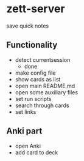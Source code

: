 # zett-server

save quick notes

## Functionality
  - detect currentsession
    - done
  - make config file
  - show cards as list
  - open main README.md
  - open some auxiliary files
  - set run scripts
  - search through cards
  - set links

## Anki part
  - open Anki
  - add card to deck
